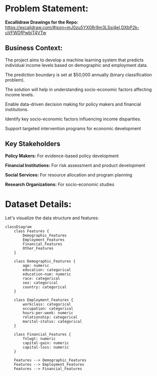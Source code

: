 # Problem Statement:
**Excallidraw Drawings for the Repo:** https://excalidraw.com/#json=mJ0zu5YX0Rr9m3LSsi4eI,DXbP2k-uVFWDfPwbjT4VTw

## Business Context:

The project aims to develop a machine learning system that predicts individual income levels based on demographic and employment data.

The prediction boundary is set at $50,000 annually (binary classification problem).

The solution will help in understanding socio-economic factors affecting income levels.

Enable data-driven decision making for policy makers and financial institutions.

Identify key socio-economic factors influencing income disparities.

Support targeted intervention programs for economic development

## Key Stakeholders

**Policy Makers:** For evidence-based policy development

**Financial Institutions:** For risk assessment and product development

**Social Services:** For resource allocation and program planning

**Research Organizations:** For socio-economic studies

# Dataset Details:
Let's visualize the data structure and features:

```mermaid
classDiagram
    class Features {
        Demographic_Features
        Employment_Features
        Financial_Features
        Other_Features
    }
    
    class Demographic_Features {
        age: numeric
        education: categorical
        education-num: numeric
        race: categorical
        sex: categorical
        country: categorical
    }
    
    class Employment_Features {
        workclass: categorical
        occupation: categorical
        hours-per-week: numeric
        relationship: categorical
        marital-status: categorical
    }
    
    class Financial_Features {
        fnlwgt: numeric
        capital-gain: numeric
        capital-loss: numeric
    }
    
    Features --> Demographic_Features
    Features --> Employment_Features
    Features --> Financial_Features
```

